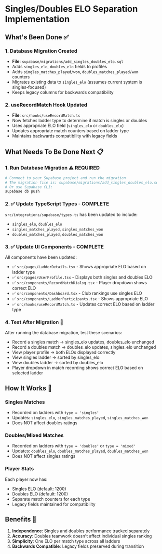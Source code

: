 # Singles/Doubles ELO Separation Implementation

## What's Been Done ✅

### 1. Database Migration Created
- **File**: `supabase/migrations/add_singles_doubles_elo.sql`
- Adds `singles_elo`, `doubles_elo` fields to profiles
- Adds `singles_matches_played/won`, `doubles_matches_played/won` counters
- Migrates existing data to `singles_elo` (assumes current system is singles-focused)
- Keeps legacy columns for backwards compatibility

### 2. useRecordMatch Hook Updated
- **File**: `src/hooks/useRecordMatch.ts`
- Now fetches ladder type to determine if match is singles or doubles
- Uses appropriate ELO field (`singles_elo` or `doubles_elo`)
- Updates appropriate match counters based on ladder type
- Maintains backwards compatibility with legacy fields

## What Needs To Be Done Next 📋

### 1. Run Database Migration ⚠️ REQUIRED
```bash
# Connect to your Supabase project and run the migration
# The migration file is: supabase/migrations/add_singles_doubles_elo.sql
# Or use Supabase CLI:
supabase db push
```

### 2. ✅ Update TypeScript Types - COMPLETE
`src/integrations/supabase/types.ts` has been updated to include:
- `singles_elo`, `doubles_elo`
- `singles_matches_played`, `singles_matches_won`
- `doubles_matches_played`, `doubles_matches_won`

### 3. ✅ Update UI Components - COMPLETE

All components have been updated:
- ✅ `src/pages/LadderDetails.tsx` - Shows appropriate ELO based on ladder type
- ✅ `src/pages/UserProfile.tsx` - Displays both singles and doubles ELO
- ✅ `src/components/RecordMatchDialog.tsx` - Player dropdown shows correct ELO
- ✅ `src/components/Dashboard.tsx` - Club rankings use singles ELO
- ✅ `src/components/LadderParticipants.tsx` - Shows appropriate ELO
- ✅ `src/hooks/useRecordMatch.ts` - Updates correct ELO based on ladder type

### 4. Test After Migration 🧪

After running the database migration, test these scenarios:
- Record a singles match → singles_elo updates, doubles_elo unchanged
- Record a doubles match → doubles_elo updates, singles_elo unchanged  
- View player profile → both ELOs displayed correctly
- View singles ladder → sorted by singles_elo
- View doubles ladder → sorted by doubles_elo
- Player dropdown in match recording shows correct ELO based on selected ladder

## How It Works 🎾

### Singles Matches
- Recorded on ladders with `type = 'singles'`
- Updates: `singles_elo`, `singles_matches_played`, `singles_matches_won`
- Does NOT affect doubles ratings

### Doubles/Mixed Matches
- Recorded on ladders with `type = 'doubles'` or `type = 'mixed'`
- Updates: `doubles_elo`, `doubles_matches_played`, `doubles_matches_won`
- Does NOT affect singles ratings

### Player Stats
Each player now has:
- Singles ELO (default: 1200)
- Doubles ELO (default: 1200)
- Separate match counters for each type
- Legacy fields maintained for compatibility

## Benefits 🎯

1. **Independence**: Singles and doubles performance tracked separately
2. **Accuracy**: Doubles teamwork doesn't affect individual singles ranking
3. **Simplicity**: One ELO per match type across all ladders
4. **Backwards Compatible**: Legacy fields preserved during transition
